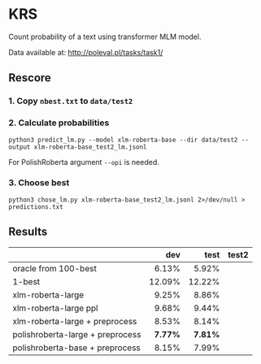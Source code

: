 # KRS

Count probability of a text using transformer MLM model.

Data available at: http://poleval.pl/tasks/task1/

## Rescore

### 1. Copy `nbest.txt` to `data/test2`

### 2. Calculate probabilities
```
python3 predict_lm.py --model xlm-roberta-base --dir data/test2 --output xlm-roberta-base_test2_lm.jsonl
```
For PolishRoberta argument `--opi` is needed.

### 3. Choose best
```
python3 chose_lm.py xlm-roberta-base_test2_lm.jsonl 2>/dev/null > predictions.txt
```

## Results

|                                  |    dev |   test |  test2 |
|----------------------------------|-------:|-------:|-------:|
| oracle from 100-best             |  6.13% |  5.92% |        |
| 1-best                           | 12.09% | 12.22% |        |
| xlm-roberta-large                |  9.25% |  8.86% |        |
| xlm-roberta-large ppl            |  9.68% |  9.44% |        |
| xlm-roberta-large + preprocess   |  8.53% |  8.14% |        |
| polishroberta-large + preprocess |  **7.77%** |  **7.81%** |        |
| polishroberta-base + preprocess  |  8.15% |  7.99% |        |